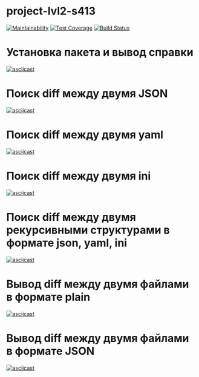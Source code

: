 # project-lvl2-s413
[![Maintainability](https://api.codeclimate.com/v1/badges/afc81466995f3b4d1edf/maintainability)](https://codeclimate.com/github/mika193/project-lvl2-s413/maintainability)
[![Test Coverage](https://api.codeclimate.com/v1/badges/afc81466995f3b4d1edf/test_coverage)](https://codeclimate.com/github/mika193/project-lvl2-s413/test_coverage)
[![Build Status](https://travis-ci.org/mika193/project-lvl2-s413.svg?branch=master)](https://travis-ci.org/mika193/project-lvl2-s413)

# Установка пакета и вывод справки
[![asciicast](https://asciinema.org/a/RJ99D8crIi84UtiImACP2KATV.svg)](https://asciinema.org/a/RJ99D8crIi84UtiImACP2KATV)

# Поиск diff между двумя JSON
[![asciicast](https://asciinema.org/a/MTijcPSQebEqu7bO39ADlQ3Ge.svg)](https://asciinema.org/a/MTijcPSQebEqu7bO39ADlQ3Ge)

# Поиск diff между двумя yaml
[![asciicast](https://asciinema.org/a/CAL2rVtDghkPEyJ2sBUVfBt15.svg)](https://asciinema.org/a/CAL2rVtDghkPEyJ2sBUVfBt15)

# Поиск diff между двумя ini
[![asciicast](https://asciinema.org/a/dlQE6SC30rfFoD3uFc8GKZYmN.svg)](https://asciinema.org/a/dlQE6SC30rfFoD3uFc8GKZYmN)

# Поиск diff между двумя рекурсивными структурами в формате json, yaml, ini
[![asciicast](https://asciinema.org/a/klRIA4Urh4PDDvyAdDO8Cm0ax.svg)](https://asciinema.org/a/klRIA4Urh4PDDvyAdDO8Cm0ax)

# Вывод diff между двумя файлами в формате plain
[![asciicast](https://asciinema.org/a/icQrUVF2boPwP1QZopSeYL0l7.svg)](https://asciinema.org/a/icQrUVF2boPwP1QZopSeYL0l7)

# Вывод diff между двумя файлами в формате JSON
[![asciicast](https://asciinema.org/a/UNgptOVh0qvti7iAWWF1t9k9f.svg)](https://asciinema.org/a/UNgptOVh0qvti7iAWWF1t9k9f)